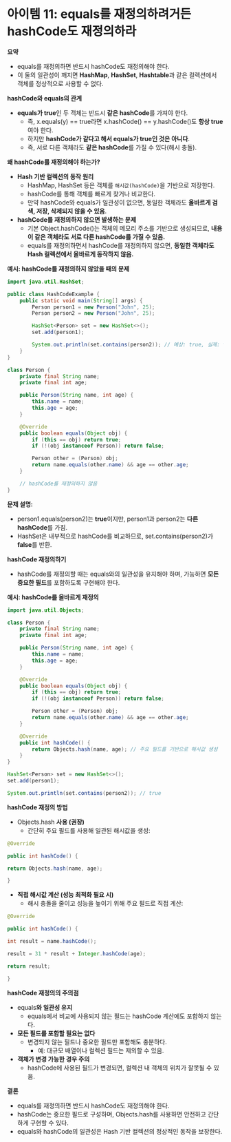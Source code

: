 # 아이템 11: equals를 재정의하려거든 hashCode도 재정의하라

**요약**

- equals를 재정의하면 반드시 hashCode도 재정의해야 한다.
- 이 둘의 일관성이 깨지면 **HashMap**, **HashSet**, **Hashtable**과 같은 컬렉션에서 객체를 정상적으로 사용할 수 없다.

**hashCode와 equals의 관계**

- **equals가 true**인 두 객체는 반드시 **같은 hashCode**를 가져야 한다.
    - 즉, x.equals(y) == true라면 x.hashCode() == y.hashCode()도 **항상 true**여야 한다.
    - 하지만 **hashCode가 같다고 해서 equals가 true인 것은 아니다**.
    - 즉, 서로 다른 객체라도 **같은 hashCode**를 가질 수 있다(해시 충돌).

**왜 hashCode를 재정의해야 하는가?**

- **Hash 기반 컬렉션의 동작 원리**
    - HashMap, HashSet 등은 객체를 `해시값(hashCode)`을 기반으로 저장한다.
    - hashCode를 통해 객체를 빠르게 찾거나 비교한다.
    - 만약 hashCode와 equals가 일관성이 없으면, 동일한 객체라도 **올바르게 검색, 저장, 삭제되지 않을 수 있음**.
- **hashCode를 재정의하지 않으면 발생하는 문제**
    - 기본 Object.hashCode()는 객체의 메모리 주소를 기반으로 생성되므로, **내용이 같은 객체라도 서로 다른 hashCode를 가질 수 있음.**
    - equals를 재정의하면서 hashCode를 재정의하지 않으면, **동일한 객체라도 Hash 컬렉션에서 올바르게 동작하지 않음.**

**예시: hashCode를 재정의하지 않았을 때의 문제**

```java
import java.util.HashSet;

public class HashCodeExample {
    public static void main(String[] args) {
        Person person1 = new Person("John", 25);
        Person person2 = new Person("John", 25);

        HashSet<Person> set = new HashSet<>();
        set.add(person1);

        System.out.println(set.contains(person2)); // 예상: true, 실제: false
    }
}

class Person {
    private final String name;
    private final int age;

    public Person(String name, int age) {
        this.name = name;
        this.age = age;
    }

    @Override
    public boolean equals(Object obj) {
        if (this == obj) return true;
        if (!(obj instanceof Person)) return false;

        Person other = (Person) obj;
        return name.equals(other.name) && age == other.age;
    }

    // hashCode를 재정의하지 않음
}
```

**문제 설명:**

- person1.equals(person2)는 **true**이지만, person1과 person2는 **다른 hashCode**를 가짐.
- HashSet은 내부적으로 hashCode를 비교하므로, set.contains(person2)가 **false**를 반환.

**hashCode 재정의하기**

- hashCode를 재정의할 때는 equals와의 일관성을 유지해야 하며, 가능하면 **모든 중요한 필드**를 포함하도록 구현해야 한다.

**예시: hashCode를 올바르게 재정의**

```java
import java.util.Objects;

class Person {
    private final String name;
    private final int age;

    public Person(String name, int age) {
        this.name = name;
        this.age = age;
    }

    @Override
    public boolean equals(Object obj) {
        if (this == obj) return true;
        if (!(obj instanceof Person)) return false;

        Person other = (Person) obj;
        return name.equals(other.name) && age == other.age;
    }

    @Override
    public int hashCode() {
        return Objects.hash(name, age); // 주요 필드를 기반으로 해시값 생성
    }
}
```

```java
HashSet<Person> set = new HashSet<>();
set.add(person1);

System.out.println(set.contains(person2)); // true
```

**hashCode 재정의 방법**

- Objects.hash **사용 (권장)**
    - 간단히 주요 필드를 사용해 일관된 해시값을 생성:

```java
@Override

public int hashCode() {

return Objects.hash(name, age);

}
```

- **직접 해시값 계산 (성능 최적화 필요 시)**
    - 해시 충돌을 줄이고 성능을 높이기 위해 주요 필드로 직접 계산:

```java
@Override

public int hashCode() {

int result = name.hashCode();

result = 31 * result + Integer.hashCode(age);

return result;

}
```

**hashCode 재정의의 주의점**

- equals**와 일관성 유지**
    - equals에서 비교에 사용되지 않는 필드는 hashCode 계산에도 포함하지 않는다.
- **모든 필드를 포함할 필요는 없다**
    - 변경되지 않는 필드나 중요한 필드만 포함해도 충분하다.
        - 예: 대규모 배열이나 컬렉션 필드는 제외할 수 있음.
- **객체가 변경 가능한 경우 주의**
    - hashCode에 사용된 필드가 변경되면, 컬렉션 내 객체의 위치가 잘못될 수 있음.

**결론**

- equals를 재정의하면 반드시 hashCode도 재정의해야 한다.
- hashCode는 중요한 필드로 구성하며, Objects.hash를 사용하면 안전하고 간단하게 구현할 수 있다.
- equals와 hashCode의 일관성은 Hash 기반 컬렉션의 정상적인 동작을 보장한다.
